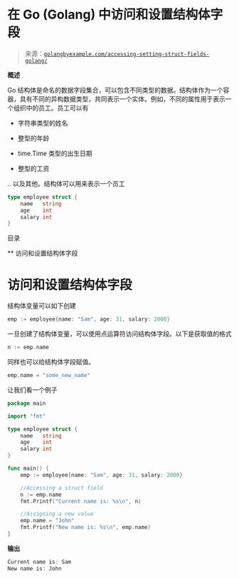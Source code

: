 <!--yml

分类: 未分类

日期: 2024-10-13 06:20:05

-->

# 在 Go (Golang) 中访问和设置结构体字段

> 来源：[`golangbyexample.com/accessing-setting-struct-fields-golang/`](https://golangbyexample.com/accessing-setting-struct-fields-golang/)

**概述**

Go 结构体是命名的数据字段集合，可以包含不同类型的数据。结构体作为一个容器，具有不同的异构数据类型，共同表示一个实体。例如，不同的属性用于表示一个组织中的员工。员工可以有

+   字符串类型的姓名

+   整型的年龄

+   time.Time 类型的出生日期

+   整型的工资

.. 以及其他。结构体可以用来表示一个员工

```go
type employee struct {
    name   string
    age    int
    salary int
}
```

目录

**   访问和设置结构体字段

# **访问和设置结构体字段**

结构体变量可以如下创建

```go
emp := employee{name: "Sam", age: 31, salary: 2000}
```

一旦创建了结构体变量，可以使用点运算符访问结构体字段。以下是获取值的格式

```go
n := emp.name
```

同样也可以给结构体字段赋值。

```go
emp.name = "some_new_name"
```

让我们看一个例子

```go
package main

import "fmt"

type employee struct {
    name   string
    age    int
    salary int
}

func main() {
    emp := employee{name: "Sam", age: 31, salary: 2000}

    //Accessing a struct field
    n := emp.name
    fmt.Printf("Current name is: %s\n", n)

    //Assigning a new value
    emp.name = "John"
    fmt.Printf("New name is: %s\n", emp.name)
}
```

**输出**

```go
Current name is: Sam
New name is: John
```


